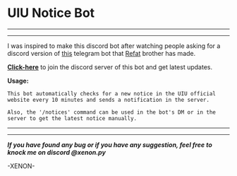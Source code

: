 
<h1>
UIU Notice Bot
</h1>
<hr/><hr/>


I was inspired to make this discord bot after watching people asking for a discord version of [this](https://github.com/RefatHex/UIU_NOTICE_BOT) telegram bot that [Refat](https://github.com/RefatHex) brother has made.



<b>[Click-here](https://discord.gg/GvuPg8tgBX)</b> to join the discord server of this bot and get latest updates.

<b>Usage:</b> <br/>

    This bot automatically checks for a new notice in the UIU official website every 10 minutes and sends a notification in the server.

    Also, the '/notices' command can be used in the bot's DM or in the server to get the latest notice manually.

<hr/><hr/>

<i><b>If you have found any bug or if you have any suggestion, feel free to knock me on discord @xenon.py</b></i>



-XENON-

